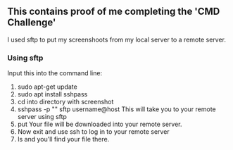## This contains proof of me completing the 'CMD Challenge'

I used sftp to put my screenshoots from my local server to a remote server.

### Using sftp
Input this into the command line:
1. sudo apt-get update
2. sudo apt install sshpass
3. cd into directory with screenshot
4. sshpass -p "<password>" sftp username@host
This will take you to your remote server using sftp
5. put <filename>
Your file will be downloaded into your remote server.
6. Now exit and use ssh to log in to your remote server
7. ls and you'll find your file there.
